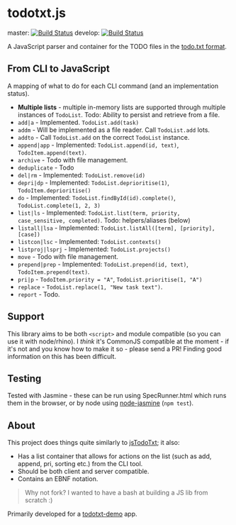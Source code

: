 # todotxt.js

master: [![Build Status][travisci-img-master]][travisci] develop: [![Build Status][travisci-img-develop]][travisci]

A JavaScript parser and container for the TODO files in the [todo.txt format][format].

## From CLI to JavaScript

A mapping of what to do for each CLI command (and an implementation status).

-   **Multiple lists** - multiple in-memory lists are supported through multiple
    instances of `TodoList`. Todo: Ability to persist and retrieve from a file.
-   `add|a` - Implemented. `TodoList.add(task)`
-   `addm` - Will be implemented as a file reader. Call `TodoList.add` lots.
-   `addto` - Call `TodoList.add` on the correct `TodoList` instance.
-   `append|app` - Implemented: `TodoList.append(id, text)`, `TodoItem.append(text)`.
-   `archive` - Todo with file management.
-   `deduplicate` - Todo
-   `del|rm` - Implemented: `TodoList.remove(id)`
-   `depri|dp` - Implemented: `TodoList.deprioritise(1)`, `TodoItem.deprioritise()`
-   `do` - Implemented: `TodoList.findById(id).complete()`, `TodoList.complete(1, 2, 3)`
-   `list|ls` - Implemented: `TodoList.list(term, priority, case_sensitive, completed)`. Todo: helpers/aliases (below)
-   `listall|lsa` - Implemented: `TodoList.listAll([term], [priority], [case])`
-   `listcon|lsc` - Implemented: `TodoList.contexts()`
-   `listproj|lsprj` - Implemented: `TodoList.projects()`
-   `move` - Todo with file management.
-   `prepend|prep` - Implemented: `TodoList.prepend(id, text)`, `TodoItem.prepend(text)`.
-   `pri|p` - `TodoItem.priority = "A"`, `TodoList.prioritise(1, "A")`
-   `replace` - `TodoList.replace(1, "New task text")`.
-   `report` - Todo.

## Support

This library aims to be both `<script>` and module compatible (so you can use it
with node/rhino). I *think* it's CommonJS compatible at the moment - if it's not
and you know how to make it so - please send a PR! Finding good information on
this has been difficult.

## Testing

Tested with Jasmine - these can be run using SpecRunner.html which runs them in
the browser, or by node using [node-jasmine][node-jasmine] (`npm test`).

## About

This project does things quite similarly to [jsTodoTxt][jsTodoTxt]; it also:

-   Has a list container that allows for actions on the list (such as add, append, pri, sorting etc.) from the CLI tool.
-   Should be both client and server compatible.
-   Contains an EBNF notation.

> Why not fork? I wanted to have a bash at building a JS lib from scratch :)

Primarily developed for a [todotxt-demo][todotxt-demo] app.

[format]: https://github.com/ginatrapani/todo.txt-cli/wiki/The-Todo.txt-Format
[jsTodoTxt]: https://github.com/jmhobbs/jsTodoTxt
[todotxt-demo]: https://github.com/rmasters/todotxt-demo
[travisci-img-master]: https://travis-ci.org/rmasters/todotxt.js.png?branch=master
[travisci-img-develop]: https://travis-ci.org/rmasters/todotxt.js.png?branch=develop
[travisci]: https://travis-ci.org/rmasters/todotxt.js
[node-jasmine]: https://npmjs.org/package/jasmine-node

